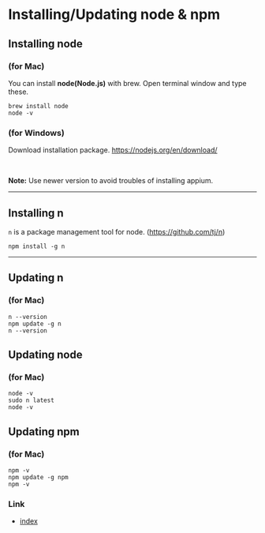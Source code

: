 # Installing/Updating node & npm

## Installing node

### (for Mac)

You can install **node(Node.js)** with brew. Open terminal window and type these.

```
brew install node
node -v
```

### (for Windows)

Download installation package.
https://nodejs.org/en/download/

<br>

**Note:** Use newer version to avoid troubles of installing appium.

<hr>

## Installing **n**

`n` is a package management tool for node. (https://github.com/tj/n)

```
npm install -g n
```

<hr>

## Updating n

### (for Mac)

```
n --version
npm update -g n
n --version
```

## Updating node

### (for Mac)

```
node -v
sudo n latest
node -v
```

## Updating npm

### (for Mac)

```
npm -v
npm update -g npm
npm -v
```

### Link

- [index](../index.md)
